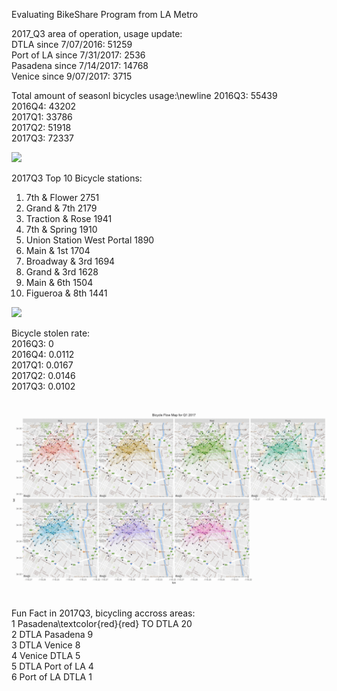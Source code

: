 Evaluating BikeShare Program from LA Metro

2017_Q3 area of operation, usage update:<br />
DTLA       since 7/07/2016: 51259<br />
Port of LA since 7/31/2017: 2536<br />
Pasadena   since 7/14/2017: 14768<br />
Venice     since 9/07/2017: 3715<br />

Total amount of seasonl bicycles usage:\newline
2016Q3: 55439<br />
2016Q4: 43202<br />
2017Q1: 33786<br />
2017Q2: 51918<br />
2017Q3: 72337<br />

![](https://github.com/jebyliang/416_FourSixteen/blob/master/LA%20Metro%20BikeShare%20Program/images/DTLA%20usage.png)

2017Q3 Top 10 Bicycle stations:<br />
 1) 7th & Flower  2751<br />
 2) Grand & 7th  2179<br />
 3) Traction & Rose  1941<br />
 4) 7th & Spring  1910<br />
 5) Union Station West Portal  1890<br />
 6) Main & 1st  1704<br />
 7) Broadway & 3rd  1694<br />
 8) Grand & 3rd  1628<br />
 9) Main & 6th  1504<br />
10) Figueroa & 8th  1441<br />

![](https://github.com/jebyliang/416_FourSixteen/blob/master/LA%20Metro%20BikeShare%20Program/images/DTLA%20Rail%202017Q3.png)

Bicycle stolen rate:<br />
2016Q3: 0<br />
2016Q4: 0.0112<br />
2017Q1: 0.0167<br />
2017Q2: 0.0146<br />
2017Q3: 0.0102<br />

![](https://github.com/jebyliang/Images/blob/master/Bicycle%20Flow%20Map%20q3_q1.gif)

Fun Fact in 2017Q3, bicycling accross areas:<br />
1   Pasadena\textcolor{red}{red} TO DTLA    20<br />
2       DTLA   Pasadena     9<br />
3       DTLA     Venice     8<br />
4     Venice       DTLA     5<br />
5       DTLA Port of LA     4<br />
6 Port of LA       DTLA     1<br />

